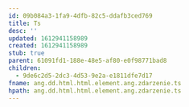 ```yaml
---
id: 09b084a3-1fa9-4dfb-82c5-ddafb3ced769
title: Ts
desc: ''
updated: 1612941158989
created: 1612941158989
stub: true
parent: 61091fd1-188e-48e5-af80-e0f98771bad8
children:
  - 9de6c2d5-2dc3-4d53-9e2a-e1811dfe7d17
fname: ang.dd.html.html.element.ang.zdarzenie.ts
hpath: ang.dd.html.html.element.ang.zdarzenie.ts
---
```



